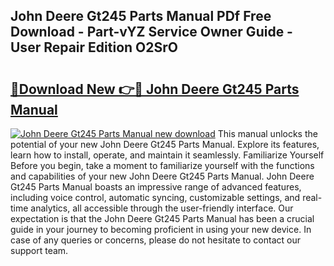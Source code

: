## John Deere Gt245 Parts Manual PDf Free Download - Part-vYZ Service Owner Guide - User Repair Edition O2SrO

# <h2><a href="http://bc87978.oget.top/?id=John+Deere+Gt245+Parts+Manual">🔗Download New 👉🔴 John Deere Gt245 Parts Manual</a></h2>

[![John Deere Gt245 Parts Manual new download](https://i.imgur.com/5g1atiW.png)](http://bc87978.oget.top/?id=John+Deere+Gt245+Parts+Manual)
This manual unlocks the potential of your new John Deere Gt245 Parts Manual. Explore its features, learn how to install, operate, and maintain it seamlessly. Familiarize Yourself Before you begin, take a moment to familiarize yourself with the functions and capabilities of your new John Deere Gt245 Parts Manual. John Deere Gt245 Parts Manual boasts an impressive range of advanced features, including voice control, automatic syncing, customizable settings, and real-time analytics, all accessible through the user-friendly interface. Our expectation is that the John Deere Gt245 Parts Manual has been a crucial guide in your journey to becoming proficient in using your new device. In case of any queries or concerns, please do not hesitate to contact our support team.
